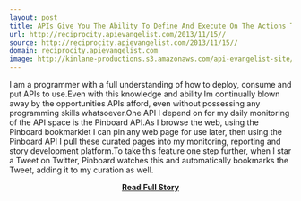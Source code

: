 ```yaml
---
layout: post
title: APIs Give You The Ability To Define And Execute On The Actions That Are Most Important To You
url: http://reciprocity.apievangelist.com/2013/11/15//
source: http://reciprocity.apievangelist.com/2013/11/15//
domain: reciprocity.apievangelist.com
image: http://kinlane-productions.s3.amazonaws.com/api-evangelist-site/blog/IFTTT___Connect_YouTube_to_SoundCloud.png
---
```


<p>I am a programmer with a full understanding of how to deploy, consume and put APIs to use.Even with this knowledge and ability Im continually blown away by the opportunities APIs afford, even without possessing any programming skills whatsoever.One API I depend on for my daily monitoring of the API space is the Pinboard API.As I browse the web, using the Pinboard bookmarklet I can pin any web page for use later, then using the Pinboard API I pull these curated pages into my monitoring, reporting and story development platform.To take this feature one step further, when I star a Tweet on Twitter, Pinboard watches this and automatically bookmarks the Tweet, adding it to my curation as well.</p>
<center><p><a href="http://reciprocity.apievangelist.com/2013/11/15//" style='padding:25px; font-sze:18px; font-weight: bold;'>Read Full Story</a></p></center>
